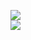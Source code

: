 [![](https://img.shields.io/badge/Made%20With-Github%20Spray-lightgrey.svg?style=for-the-badge&logo=github)](https://github.com/Annihil/github-spray#31468)  
[![](https://i.imgur.com/2DrTn0Z.gif)](https://github.com/Annihil/github-spray)